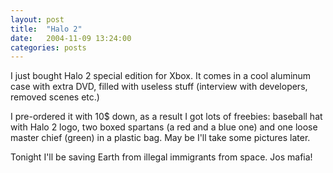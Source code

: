 ```yaml
---
layout: post
title:  "Halo 2"
date:   2004-11-09 13:24:00
categories: posts
---
```


I just bought Halo 2 special edition for Xbox. It comes in a cool aluminum case
with extra DVD, filled with useless stuff (interview with developers, removed
scenes etc.)

I pre-ordered it with 10$ down, as a result I got lots of freebies:
baseball hat with Halo 2 logo, two boxed spartans (a red and a blue one) and
one loose master chief (green) in a plastic bag. May be I'll take some pictures
later.

Tonight I'll be saving Earth from illegal immigrants from space. Jos mafia!
